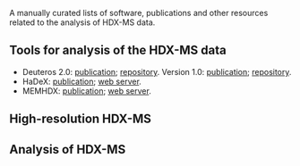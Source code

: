 A manually curated lists of software, publications and other resources related to the analysis of HDX-MS data.

## Tools for analysis of the HDX-MS data

 - Deuteros 2.0: [publication](https://doi.org/10.1093/bioinformatics/btaa677); [repository](https://github.com/andymlau/Deuteros_2.0). Version 1.0: [publication](https://doi.org/10.1093/bioinformatics/btz022); [repository](https://github.com/andymlau/Deuteros).
 - HaDeX: [publication](https://doi.org/10.1093/bioinformatics/btaa587); [web server](https://hadex.mslab-ibb.pl/).
 - MEMHDX: [publication](https://doi.org/10.1093/bioinformatics/btw420); [web server](http://memhdx.c3bi.pasteur.fr/).
 
## High-resolution HDX-MS

## Analysis of HDX-MS
